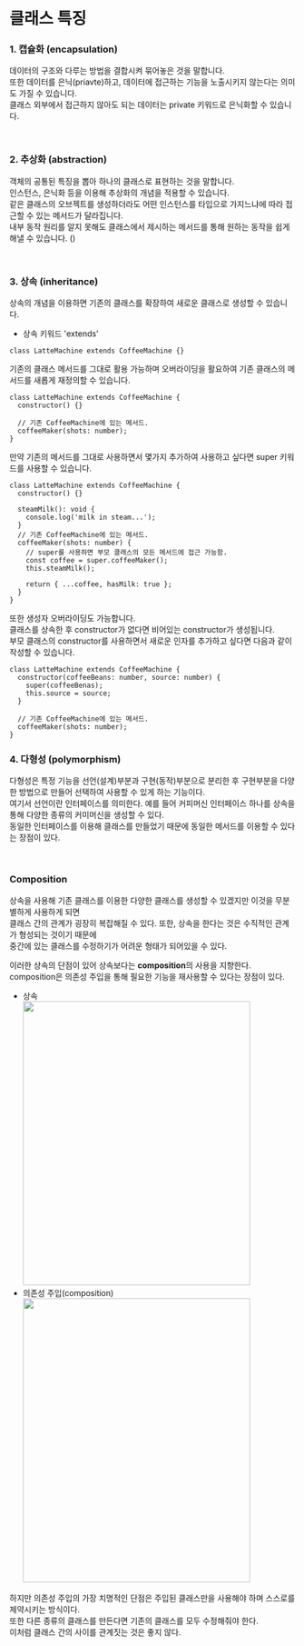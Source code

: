 # 클래스 특징

### 1. 캡슐화 (encapsulation)

데이터의 구조와 다루는 방법을 결합시켜 묶어놓은 것을 말합니다.
</br>
또한 데이터를 은닉(priavte)하고, 데이터에 접근하는 기능을 노출시키지 않는다는 의미도 가질 수 있습니다.
</br>
클래스 외부에서 접근하지 않아도 되는 데이터는 private 키워드로 은닉화할 수 있습니다.

</br>

### 2. 추상화 (abstraction)

객체의 공통된 특징을 뽑아 하나의 클래스로 표현하는 것을 말합니다.
</br>
인스턴스, 은닉화 등을 이용해 추상화의 개념을 적용할 수 있습니다.
</br>
같은 클래스의 오브젝트를 생성하더라도 어떤 인스턴스를 타입으로 가지느냐에 따라 접근할 수 있는 메서드가 달라집니다.
</br>
내부 동작 원리를 알지 못해도 클래스에서 제시하는 메서드를 통해 원하는 동작을 쉽게 해낼 수 있습니다. ()

</br>

### 3. 상속 (inheritance)

상속의 개념을 이용하면 기존의 클래스를 확장하여 새로운 클래스로 생성할 수 있습니다.

- 상속 키워드 'extends'

```tsx
class LatteMachine extends CoffeeMachine {}
```

기존의 클래스 메서드를 그대로 활용 가능하며 오버라이딩을 활요하여 기존 클래스의 메서드를 새롭게 재정의할 수 있습니다.

```tsx
class LatteMachine extends CoffeeMachine {
  constructor() {}

  // 기존 CoffeeMachine에 있는 메서드.
  coffeeMaker(shots: number);
}
```

만약 기존의 메서드를 그대로 사용하면서 몇가지 추가하여 사용하고 싶다면 super 키워드를 사용할 수 있습니다.

```tsx
class LatteMachine extends CoffeeMachine {
  constructor() {}

  steamMilk(): void {
    console.log('milk in steam...');
  }
  // 기존 CoffeeMachine에 있는 메서드.
  coffeeMaker(shots: number) {
    // super를 사용하면 부모 클래스의 모든 메서드에 접근 가능함.
    const coffee = super.coffeeMaker();
    this.steamMilk();

    return { ...coffee, hasMilk: true };
  }
}
```

또한 생성자 오버라이딩도 가능합니다.<br>
클래스를 상속한 후 constructor가 없다면 비어있는 constructor가 생성됩니다. <br>
부모 클래스의 constructor를 사용하면서 새로운 인자를 추가하고 싶다면 다음과 같이 작성할 수 있습니다.

```tsx
class LatteMachine extends CoffeeMachine {
  constructor(coffeeBeans: number, source: number) {
    super(coffeeBenas);
    this.source = source;
  }

  // 기존 CoffeeMachine에 있는 메서드.
  coffeeMaker(shots: number);
}
```

### 4. 다형성 (polymorphism)

다형성은 특정 기능을 선언(설계)부분과 구현(동작)부분으로 분리한 후 구현부분을 다양한 방법으로 만들어 선택하여 사용할 수 있게 하는 기능이다. </br>
여기서 선언이란 인터페이스를 의미한다. 예를 들어 커피머신 인터페이스 하나를 상속을 통해 다양한 종류의 커미머신을 생성할 수 있다. <br>
동일한 인터페이스를 이용해 클래스를 만들었기 때문에 동일한 메서드를 이용할 수 있다는 장점이 있다.

<br>

### Composition

상속을 사용해 기존 클래스를 이용한 다양한 클래스를 생성할 수 있겠지만 이것을 무분별하게 사용하게 되면 <br> 클래스 간의 관계가 굉장히 복잡해질 수 있다. 또한, 상속을 한다는 것은 수직적인 관계가 형성되는 것이기 때문에 <br>
중간에 있는 클래스를 수정하기가 어려운 형태가 되어있을 수 있다. <br>

이러한 상속의 단점이 있어 상속보다는 <b>composition</b>의 사용을 지향한다. <br>
composition은 의존성 주입을 통해 필요한 기능을 재사용할 수 있다는 장점이 있다.

- 상속 <br>
  <img src="https://user-images.githubusercontent.com/79014269/179396745-ba05b6c4-01e1-45f3-b6fb-6929ec834fb4.jpeg" width="400" height="500"/>
- 의존성 주입(composition)
  <img src="https://user-images.githubusercontent.com/79014269/179396767-d6e6b6a9-1607-492b-818c-1a06bcc0a48a.jpeg" width="400" height="500"/>

하지만 의존성 주입의 가장 치명적인 단점은 주입된 클래스만을 사용해야 하며 스스로를 제약시키는 방식이다. <br>
또한 다른 종류의 클래스를 만든다면 기존의 클래스를 모두 수정해줘야 한다. <br>
이처럼 클래스 간의 사이를 관계짓는 것은 좋지 않다.
